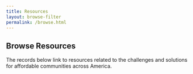 ```yaml
---
title: Resources
layout: browse-filter
permalink: /browse.html
---
```


## Browse Resources

The records below link to resources related to the challenges and solutions for affordable communities across America.
